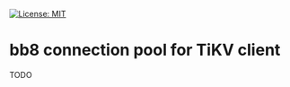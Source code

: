 [![License: MIT](https://img.shields.io/badge/License-MIT-blue.svg)](LICENSE-MIT)

# bb8 connection pool for TiKV client

TODO
